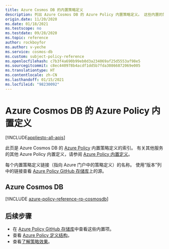 ```yaml
---
title: Azure Cosmos DB 的内置策略定义
description: 列出 Azure Cosmos DB 的 Azure Policy 内置策略定义。 这些内置的策略定义提供了管理 Azure 资源的常用方法。
origin.date: 11/20/2020
ms.date: 01/18/2021
ms.testscope: no
ms.testdate: 09/28/2020
ms.topic: reference
author: rockboyfor
ms.author: v-yeche
ms.service: cosmos-db
ms.custom: subject-policy-reference
ms.openlocfilehash: c7b3f4a690b99eb0d3a234069af25d5553af98e5
ms.sourcegitcommit: c8ec440978b4acdf1dd5b7fda30866872069e005
ms.translationtype: HT
ms.contentlocale: zh-CN
ms.lasthandoff: 01/15/2021
ms.locfileid: "98230092"
---
```

<!--Verified Successfully-->
# <a name="azure-policy-built-in-definitions-for-azure-cosmos-db"></a>Azure Cosmos DB 的 Azure Policy 内置定义
[!INCLUDE[appliesto-all-apis](includes/appliesto-all-apis.md)]

此页是 Azure Cosmos DB 的 [Azure Policy](../governance/policy/overview.md) 内置策略定义的索引。 有关其他服务的其他 Azure Policy 内置定义，请参阅 [Azure Policy 内置定义](../governance/policy/samples/built-in-policies.md)。

每个内置策略定义链接（指向 Azure 门户中的策略定义）的名称。 使用“版本”列中的链接查看 [Azure Policy GitHub 存储库](https://github.com/Azure/azure-policy)上的源。

## <a name="azure-cosmos-db"></a>Azure Cosmos DB

<!--New Directory ../../includes/policy -->

[!INCLUDE [azure-policy-reference-rp-cosmosdb](../../includes/policy/reference/byrp/microsoft.documentdb.md)]

<!--New Directory ../../includes/policy -->
<!--ADD THIS NEW DIRECTORY TO MC-->

## <a name="next-steps"></a>后续步骤

- 在 [Azure Policy GitHub 存储库](https://github.com/Azure/azure-policy)中查看这些内置项。
- 查看 [Azure Policy 定义结构](../governance/policy/concepts/definition-structure.md)。
- 查看[了解策略效果](../governance/policy/concepts/effects.md)。

<!-- Update_Description: update meta properties, wording update, update link -->